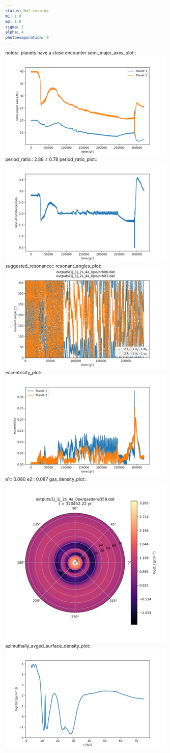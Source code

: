 ```yaml
---
status: Not running
m1: 1.0
m2: 1.0
sigma: 2
alpha: 4
photoevaporation: 0
---
```


notes:: planets have a close encounter
semi_major_axes_plot:: ![semi_major_axes_1j_1j_2s_4a_0pe.png](plots/semi_major_axes/semi_major_axes_1j_1j_2s_4a_0pe.png)
period_ratio:: 2.88 ± 0.78
period_ratio_plot:: ![period_ratio_1j_1j_2s_4a_0pe.png](plots/period_ratio/period_ratio_1j_1j_2s_4a_0pe.png)
suggested_resonance:: 
resonant_angles_plot:: ![resonant_angles_1j_1j_2s_4a_0pe.png](plots/resonant_angles/resonant_angles_1j_1j_2s_4a_0pe.png)
eccentricity_plot:: ![eccentricity_1j_1j_2s_4a_0pe.png](plots/eccentricity/eccentricity_1j_1j_2s_4a_0pe.png)
e1:: 0.080
e2:: 0.087
gas_density_plot:: ![gas_density_1j_1j_2s_4a_0pe.png](plots/gas_density/gas_density_1j_1j_2s_4a_0pe.png)
azimuthally_avged_surface_density_plot:: ![azimuthally_avged_surface_density_1j_1j_2s_4a_0pe.png](plots/azimuthally_avged_surface_density/azimuthally_avged_surface_density_1j_1j_2s_4a_0pe.png)
